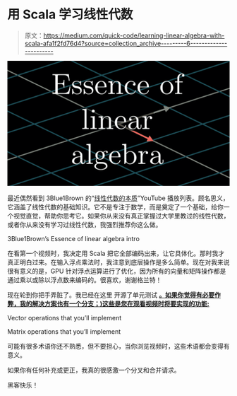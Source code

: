 # 用 Scala 学习线性代数

> 原文：<https://medium.com/quick-code/learning-linear-algebra-with-scala-afa1f2fd76d4?source=collection_archive---------6----------------------->

![](img/c3ee167e5bef83bbfdf74e3498bdf75c.png)

最近偶然看到 3Blue1Brown 的“[线性代数的本质](https://www.youtube.com/playlist?list=PLZHQObOWTQDPD3MizzM2xVFitgF8hE_ab)”YouTube 播放列表。顾名思义，它涵盖了线性代数的基础知识。它不是专注于数学，而是奠定了一个基础，给你一个视觉直觉，帮助你思考它。如果你从来没有真正掌握过大学里教过的线性代数，或者你从来没有学习过线性代数，我强烈推荐你这么做。

3Blue1Brown’s Essence of linear algebra intro

在看第一个视频时，我决定用 Scala 把它全部编码出来，让它具体化。那时我才真正明白过来。在输入浮点乘法时，我注意到底层操作是多么简单。现在对我来说很有意义的是，GPU 针对浮点运算进行了优化，因为所有的向量和矩阵操作都是通过乘以或除以浮点数来编码的。很喜欢，谢谢格兰特！

现在轮到你把手弄脏了。我已经在这里 开源了单元测试 [**。如果你觉得有必要作弊，我的解决方案也有一个分支；)这些是您在观看视频时将要实现的功能:**](https://gitlab.com/ruurtjan/linear-algebra)

Vector operations that you’ll implement

Matrix operations that you’ll implement

可能有很多术语你还不熟悉，但不要担心，当你浏览视频时，这些术语都会变得有意义。

如果你有任何补充或更正，我真的很感激一个分叉和合并请求。

黑客快乐！